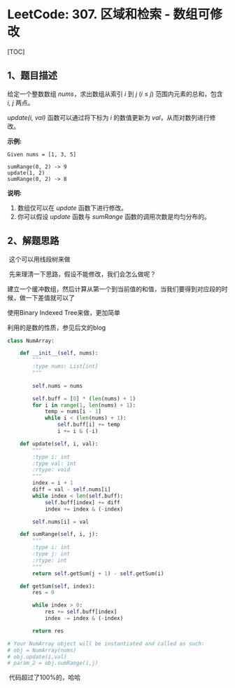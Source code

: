 # LeetCode: 307. 区域和检索 - 数组可修改

[TOC]



## 1、题目描述

给定一个整数数组  *nums*，求出数组从索引 *i* 到 *j*  (*i* ≤ *j*) 范围内元素的总和，包含 *i,  j* 两点。

*update(i, val)* 函数可以通过将下标为 *i* 的数值更新为 *val*，从而对数列进行修改。

**示例:**

```
Given nums = [1, 3, 5]

sumRange(0, 2) -> 9
update(1, 2)
sumRange(0, 2) -> 8
```

**说明:**

1. 数组仅可以在 *update* 函数下进行修改。
2. 你可以假设 *update* 函数与 *sumRange* 函数的调用次数是均匀分布的。

## 2、解题思路

​	这个可以用线段树来做

​	先来理清一下思路，假设不能修改，我们会怎么做呢？

​	建立一个缓冲数组，然后计算从第一个到当前值的和值，当我们要得到对应段的时候，做一下差值就可以了



使用Binary Indexed Tree来做，更加简单

利用的是数的性质，参见后文的blog



```python
class NumArray:

    def __init__(self, nums):
        """
        :type nums: List[int]
        """
        
        self.nums = nums

        self.buff = [0] * (len(nums) + 1)
        for i in range(1, len(nums) + 1):
            temp = nums[i - 1]
            while i < (len(nums) + 1):
                self.buff[i] += temp
                i += i & (-i)

    def update(self, i, val):
        """
        :type i: int
        :type val: int
        :rtype: void
        """
        index = i + 1
        diff = val - self.nums[i]
        while index < len(self.buff):
            self.buff[index] += diff
            index += index & (-index)

        self.nums[i] = val

    def sumRange(self, i, j):
        """
        :type i: int
        :type j: int
        :rtype: int
        """
        return self.getSum(j + 1) - self.getSum(i)

    def getSum(self, index):
        res = 0

        while index > 0:
            res += self.buff[index]
            index -= index & (-index)

        return res

# Your NumArray object will be instantiated and called as such:
# obj = NumArray(nums)
# obj.update(i,val)
# param_2 = obj.sumRange(i,j)
```

​	代码超过了100%的，哈哈

​	

[线段树]: https://baike.baidu.com/item/线段树/10983506?fr=aladdin
[blog]: https://blog.csdn.net/aishangyutian12/article/details/52079059

